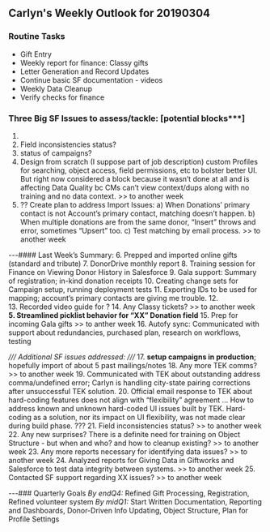## Carlyn's Weekly Outlook for 20190304
### Routine Tasks
* Gift Entry
* Weekly report for finance: Classy gifts
* Letter Generation and Record Updates
* Continue basic SF documentation - videos
* Weekly Data Cleanup
* Verify checks for finance

### Three Big SF Issues to assess/tackle: [potential blocks***]
1. 
2. Field inconsistencies status?
3. status of campaigns?
4. Design from scratch (I suppose part of job description) custom Profiles for searching, object access, field permissions, etc to bolster better UI.  But right now considered a block because it wasn’t done at all and is affecting Data Quality bc CMs can’t view context/dups along with no training and no data context. >> to another week
5. ?? Create plan to address Import Issues: a) When Donations’ primary contact is not Account’s primary contact, matching doesn’t happen.  b) When multiple donations are from the same donor, “Insert” throws and error, sometimes “Upsert” too.  c) Test matching by email process. >> to another week

---#### Last Week’s Summary:
6. Prepped and imported online gifts (standard and tribute)
7. DonorDrive monthly report
8. Training session for Finance on Viewing Donor History in Salesforce
9. Gala support: Summary of registration; in-kind donation receipts
10. Creating change sets for Campaign setup, running deployment tests
11. Exporting IDs to be used for mapping; account’s primary contacts are giving me trouble.
12.  
13. Recorded video guide for ?
14. Any Classy tickets?  >> to another week
**5. Streamlined picklist behavior for “XX” Donation field**
15. Prep for incoming Gala gifts >> to anther week
16. Autofy sync: Communicated with support about redundancies, purchased plan, research on workflows, testing

*/// Additional SF issues addressed: ///*
17. **setup campaigns in production**; hopefully import of about 5 past mailings/notes
18. Any more TEK comms?  >> to another week
19. Communicated with TEK about outstanding address comma/undefined error; Carlyn is handling city-state pairing corrections after unsuccessful TEK solution.
20. Official email response to TEK about hard-coding features does not align with “flexibility” agreement … How to address known and unknown hard-coded UI issues built by TEK.  Hard-coding as a solution, nor its impact on UI flexibility, was not made clear during build phase.  ???
21. Field inconsistencies status?  >> to another week
22. Any new surprises?  There is a definite need for training on Object Structure - but when and who?  and how to cleanup existing?  >> to another week
23. Any more reports necessary for identifying data issues?  >> to another week
24. Analyzed reports for Giving Data in Giftworks and Salesforce to test data integrity between systems.  >> to another week
25. Contacted SF support regarding XX issues?   >> to another week

---### Quarterly Goals
*By endQ4:* Refined Gift Processing, Registration, Refined volunteer system
*By midQ1:* Start Written Documentation, Reporting and Dashboards, Donor-Driven Info Updating, Object Structure, Plan for Profile Settings
<!--stackedit_data:
eyJoaXN0b3J5IjpbMTIxODk1NDA1LC00OTIyOTgwM119
-->